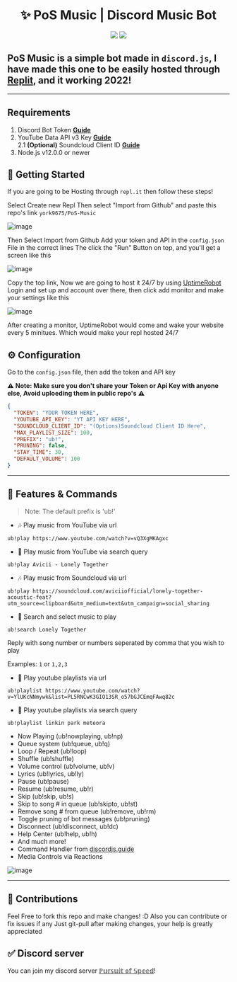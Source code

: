 <h1 align="center">✨ PoS Music | Discord Music Bot</h1>

<p align="center">
  <a href="https://github.com/york9675/PoS-Music/issues"><img src="https://img.shields.io/github/issues/york9675/PoS-Music?style=flat" /></a>
  <a href="https://github.com/york9675/PoS-Music/stargazers"><img src="https://img.shields.io/github/stars/york9675/PoS-Music?style=flat" /></a>
</p>

## PoS Music is a simple bot made in `discord.js`, I have made this one to be easily hosted through [Replit](https://replit.com), and it working 2022!

---
## Requirements

1. Discord Bot Token **[Guide](https://discordjs.guide/preparations/setting-up-a-bot-application.html#creating-your-bot)**
2. YouTube Data API v3 Key **[Guide](https://www.youtube.com/watch?v=N18czV5tj5o)**  
2.1 **(Optional)** Soundcloud Client ID **[Guide](https://github.com/eritislami/evobot/issues/93#issuecomment-649962700)**
3. Node.js v12.0.0 or newer

## 🚀 Getting Started

If you are going to be Hosting through `repl.it` then follow these steps!

Select Create new Repl
Then select "Import from Github" and paste this repo's link `york9675/PoS-Music`

![image](https://media.discordapp.net/attachments/947773974954262588/993825755672883200/unknown.png)

Then Select Import from Github
Add your token and API in the `config.json` File in the correct lines
The click the "Run" Button on top, and you'll get a screen like this

![image](https://media.discordapp.net/attachments/947773974954262588/993826360755761162/unknown.png)

Copy the top link, Now we are going to host it 24/7 by using [UptimeRobot](https://uptimerobot.com/)
Login and set up and account over there, then click add monitor and make your settings like this

![image](https://media.discordapp.net/attachments/947773974954262588/993826837841055785/unknown.png)


After creating a monitor, UptimeRobot would come and wake your website every 5 minitues. Which would make your repl hosted 24/7

## ⚙️ Configuration

Go to the `config.json` file, then add the token and API key

⚠️ **Note: Make sure you don't share your Token or Api Key with anyone else, Avoid uploeding them in public repo's** ⚠️

```json
{
  "TOKEN": "YOUR TOKEN HERE",
  "YOUTUBE_API_KEY": "YT API KEY HERE",
  "SOUNDCLOUD_CLIENT_ID": "(Options)Soundcloud Client ID Here",
  "MAX_PLAYLIST_SIZE": 100,
  "PREFIX": "ub!",
  "PRUNING": false,
  "STAY_TIME": 30,
  "DEFAULT_VOLUME": 100
}
```
---

## 📝 Features & Commands

> Note: The default prefix is 'ub!'

* 🎶 Play music from YouTube via url

`ub!play https://www.youtube.com/watch?v=vQ3XgMKAgxc`

* 🔎 Play music from YouTube via search query

`ub!play Avicii - Lonely Together`

* 🎶 Play music from Soundcloud via url

`ub!play https://soundcloud.com/aviciiofficial/lonely-together-acoustic-feat?utm_source=clipboard&utm_medium=text&utm_campaign=social_sharing`

* 🔎 Search and select music to play

`ub!search Lonely Together`

Reply with song number or numbers seperated by comma that you wish to play

Examples: `1` or `1,2,3`

* 📃 Play youtube playlists via url

`ub!playlist https://www.youtube.com/watch?v=YlUKcNNmywk&list=PL5RNCwK3GIO13SR_o57bGJCEmqFAwq82c`

* 🔎 Play youtube playlists via search query

`ub!playlist linkin park meteora`
* Now Playing (ub!nowplaying, ub!np)
* Queue system (ub!queue, ub!q)
* Loop / Repeat (ub!loop)
* Shuffle (ub!shuffle)
* Volume control (ub!volume, ub!v)
* Lyrics (ub!lyrics, ub!ly)
* Pause (ub!pause)
* Resume (ub!resume, ub!r)
* Skip (ub!skip, ub!s)
* Skip to song # in queue (ub!skipto, ub!st)
* Remove song # from queue (ub!remove, ub!rm)
* Toggle pruning of bot messages (ub!pruning)
* Disconnect (ub!disconnect, ub!dc)
* Help Center (ub!help, ub!h)
* And much more!
* Command Handler from [discordjs.guide](https://discordjs.guide/)
* Media Controls via Reactions

![image](https://media.discordapp.net/attachments/947773974954262588/993827538671513680/unknown.png)

---

## 🤝 Contributions

Feel Free to fork this repo and make changes! :D
Also you can contribute or fix issues if any
Just git-pull after making changes, your help is greatly appreciated

## ✅ Discord server

You can join my discord server [ℙ𝕦𝕣𝕤𝕦𝕚𝕥 𝕠𝕗 𝕊𝕡𝕖𝕖𝕕](https://discord.gg/gASqnJYCWc)!
